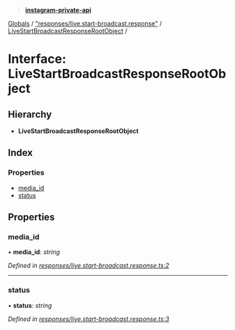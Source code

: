 > **[instagram-private-api](../README.md)**

[Globals](../README.md) / ["responses/live.start-broadcast.response"](../modules/_responses_live_start_broadcast_response_.md) / [LiveStartBroadcastResponseRootObject](_responses_live_start_broadcast_response_.livestartbroadcastresponserootobject.md) /

# Interface: LiveStartBroadcastResponseRootObject

## Hierarchy

* **LiveStartBroadcastResponseRootObject**

## Index

### Properties

* [media_id](_responses_live_start_broadcast_response_.livestartbroadcastresponserootobject.md#media_id)
* [status](_responses_live_start_broadcast_response_.livestartbroadcastresponserootobject.md#status)

## Properties

###  media_id

• **media_id**: *string*

*Defined in [responses/live.start-broadcast.response.ts:2](https://github.com/dilame/instagram-private-api/blob/e9c516c/src/responses/live.start-broadcast.response.ts#L2)*

___

###  status

• **status**: *string*

*Defined in [responses/live.start-broadcast.response.ts:3](https://github.com/dilame/instagram-private-api/blob/e9c516c/src/responses/live.start-broadcast.response.ts#L3)*